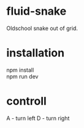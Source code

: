 # fluid-snake

Oldschool snake out of grid.

# installation

npm install </br>
npm run dev

# controll

A - turn left
D - turn right
